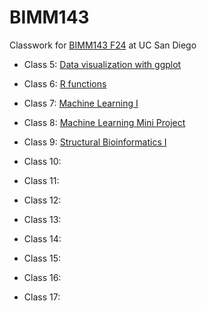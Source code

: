 # BIMM143
Classwork for [BIMM143 F24](https://bioboot.github.io/bimm143_F24/) at UC San Diego

- Class 5: [Data visualization with ggplot](https://github.com/ACRAMESH123/bimm143/blob/main/Class%205/class05.pdf)

- Class 6: [R functions](https://github.com/ACRAMESH123/bimm143/blob/main/Class%2006/Class-6-code.pdf)

- Class 7: [Machine Learning I](https://github.com/ACRAMESH123/bimm143/blob/main/Class%207%20-%20Machine%20Learning%20I/Class7.pdf)

- Class 8: [Machine Learning Mini Project](https://github.com/ACRAMESH123/bimm143/blob/main/Class%208%20-%20Machine%20Learning%20Mini%20Project/Machine-Learning-Breast-Cancer-Data.pdf)

- Class 9: [Structural Bioinformatics I](https://github.com/ACRAMESH123/bimm143/blob/main/Class%209%20-%20Structural%20Bioinformatics%20I/Class%209_%20Structural%20Bioinformatics%20pt%201.pdf)

- Class 10: []()

- Class 11: []()

- Class 12: []()

- Class 13: []()

- Class 14: []()

- Class 15: []()

- Class 16: []()

- Class 17: []()

